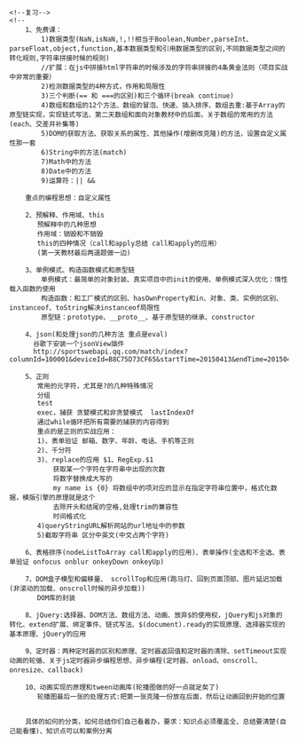     <!--复习-->
    <!--
        1、免费课：
            1)数据类型(NaN,isNaN,!,!!相当于Boolean,Number,parseInt、parseFloat,object,function,基本数据类型和引用数据类型的区别,不同数据类型之间的转化规则,字符串拼接时候的规则)
            //扩展：在js中拼接html字符串的时候涉及的字符串拼接的4条黄金法则（项目实战中非常的重要）
            2)检测数据类型的4种方式，作用和局限性
            3)三个判断(== 和 ===的区别)和三个循环(break continue)
            4)数组和数组的12个方法、数组的冒泡、快速、插入排序、数组去重:基于Array的原型链实现，实现链式写法、第二天数组和面向对象教材中的后面，关于数组的常用的方法(each、交差并补集等)
            5)DOM的获取方法、获取关系的属性、其他操作(增删改克隆)的方法，设置自定义属性那一套
            6)String中的方法(match)
            7)Math中的方法
            8)Date中的方法
            9)运算符：|| &&

        重点的编程思想：自定义属性

        2、预解释、作用域、this
           预解释中的几种思想
           作用域：销毁和不销毁
           this的四种情况（call和apply总结 call和apply的应用）
           (第一天教材最后两道题做一边)

        3、单例模式、构造函数模式和原型链
            单例模式：最简单的对象封装、真实项目中的init的使用、单例模式深入优化：惰性载入函数的使用
            构造函数：和工厂模式的区别、hasOwnProperty和in、对象、类、实例的区别、instanceof、toString解决instanceof局限性
            原型链：prototype、__proto__、基于原型链的继承、constructor

        4、json(和处理json的几种方法 重点是eval)
          谷歌下安装一个jsonView插件
          http://sportswebapi.qq.com/match/index?columnId=100001&deviceId=B8C75D73CF65&startTime=20150413&endTime=20150430&direction=2&AppName=kanbisai&AppOS=ios&AppVersion=1.3&from=kbs_web&random=0.9262952983845025&callback=jQuery11110570581684121862_1428981730472&_=1428981730473

        5、正则
           常用的元字符，尤其是?的几种特殊情况
           分组
           test
           exec，捕获 贪婪模式和非贪婪模式  lastIndexOf
           通过while循环把所有需要的捕获的内容得到
           重点的是正则的实战应用：
           1)、表单验证 邮箱、数字、年龄、电话、手机等正则
           2)、千分符
           3)、replace的应用 $1、RegExp.$1
               获取某一个字符在字符串中出现的次数
               将数字替换成大写的
               my name is {0} 将数组中的项对应的显示在指定字符串位置中，格式化数据，模版引擎的原理就是这个
               去除开头和结尾的空格,处理trim的兼容性
               时间格式化
           4)queryStringURL解析网站的url地址中的参数
           5)截取字符串 区分中英文(中文占两个字符)

        6、表格排序(nodeListToArray call和apply的应用)、表单操作(全选和不全选、表单验证 onfocus onblur onkeyDown onkeyUp)

        7、DOM盒子模型和偏移量、 scrollTop和应用(跑马灯、回到页面顶部、图片延迟加载(非滚动的加载、onscroll时候的异步加载))
           DOM库的封装

        8、jQuery:选择器、DOM方法、数组方法、动画、放弃$的使用权，jQuery和js对象的转化、extend扩展、绑定事件、链式写法、$(document).ready的实现原理、选择器实现的基本原理、jQuery的应用

        9、定时器：两种定时器的区别和原理、定时器返回值和定时器的清除、setTimeout实现动画的轮循、关于js定时器异步编程思想、异步编程(定时器、onload、onscroll、onresize、callback)

        10、动画实现的原理和tween动画库(轮播图做的好一点就足矣了)
           轮播图最后一张的处理方式:把第一张克隆一份放在后面，然后让动画回到开始的位置


        具体的如何的分类，如何总结你们自己看着办，要求：知识点必须覆盖全、总结要清楚(自己能看懂)、知识点可以和案例分离